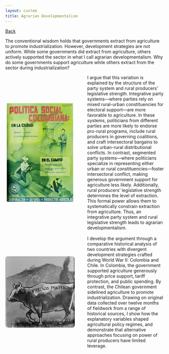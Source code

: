 ```yaml
---
layout: custom
title: Agrarian Developmentalism
---
```

[Back](./)

The conventional wisdom holds that governments extract from agriculture to promote industrialization. However, development strategies are not uniform. While some governments did extract from agriculture, others actively supported the sector in what I call agrarian developmentalism. Why do some governments support agriculture while others extract from the sector during industrialization?

<div style="display: flex; align-items: center; gap: 40px;">
  <img src="assets/img/for_my_book_2.jpg" alt="politica social" width="220" style="border-radius: 8px;" />
  <div>
    I argue that this variation is explained by the structure of the party system and rural producers’ legislative strength. Integrative party systems—where parties rely on mixed rural-urban constituencies for electoral support—are more favorable to agriculture. In these systems, politicians from different parties are more likely to endorse pro-rural programs, include rural producers in governing coalitions, and craft intersectoral bargains to solve urban-rural distributional conflicts. In contrast, segmented party systems—where politicians specialize in representing either urban or rural constituencies—foster intersectoral conflict, making generous government support for agriculture less likely. Additionally, rural producers’ legislative strength determines the level of extraction. This formal power allows them to systematically constrain extraction from agriculture. Thus, an integrative party system and rural legislative strength leads to agrarian developmentalism.
  </div>
</div>

<br>

<div style="display: flex; align-items: center; gap: 40px;">
  <img src="assets/img/for_my_book.png" alt="precios politicos" width="220" style="border-radius: 8px;" />
  <div>
    I develop the argument through a comparative historical analysis of two countries with divergent development strategies crafted during World War II: Colombia and Chile. In Colombia, the government supported agriculture generously through price support, tariff protection, and public spending. By contrast, the Chilean government sidelined agriculture to promote industrialization. Drawing on original data collected over twelve months of fieldwork from a range of historical sources, I show how the explanatory variables shaped agricultural policy regimes, and demonstrate that alternative approaches focusing on power of rural producers have limited leverage.
  </div>
</div>

